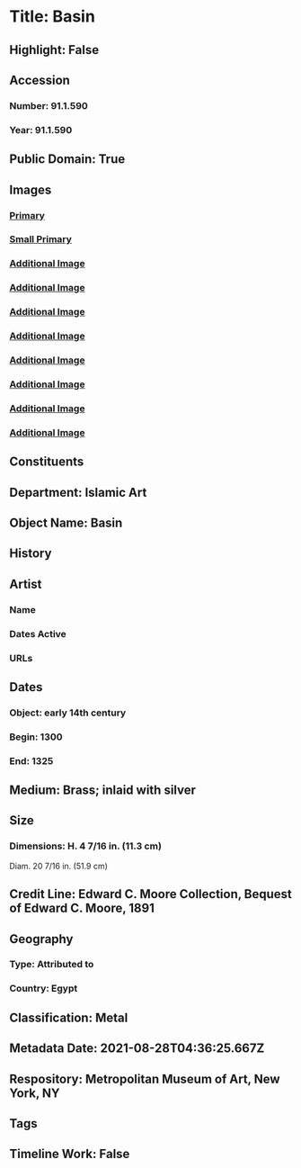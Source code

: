 # Title: Basin
## Highlight: False
## Accession
### Number: 91.1.590
### Year: 91.1.590
## Public Domain: True
## Images
### [Primary](https://images.metmuseum.org/CRDImages/is/original/sf91-1-590a.jpg)
### [Small Primary](https://images.metmuseum.org/CRDImages/is/web-large/sf91-1-590a.jpg)
### [Additional Image](https://images.metmuseum.org/CRDImages/is/original/wb-91.1.590.JPG)
### [Additional Image](https://images.metmuseum.org/CRDImages/is/original/wb-91.1.590b.JPG)
### [Additional Image](https://images.metmuseum.org/CRDImages/is/original/wb-91.1.590c.JPG)
### [Additional Image](https://images.metmuseum.org/CRDImages/is/original/wb-91.1.590d.JPG)
### [Additional Image](https://images.metmuseum.org/CRDImages/is/original/wb-91.1.590e.JPG)
### [Additional Image](https://images.metmuseum.org/CRDImages/is/original/wb-91.1.590f.JPG)
### [Additional Image](https://images.metmuseum.org/CRDImages/is/original/sf91-1-590b.jpg)
### [Additional Image](https://images.metmuseum.org/CRDImages/is/original/18635.jpg)
## Constituents
## Department: Islamic Art
## Object Name: Basin
## History
## Artist
### Name
### Dates Active
### URLs
## Dates
### Object: early 14th century
### Begin: 1300
### End: 1325
## Medium: Brass; inlaid with silver
## Size
### Dimensions: H. 4 7/16 in. (11.3 cm)
Diam. 20 7/16 in. (51.9 cm)
## Credit Line: Edward C. Moore Collection, Bequest of Edward C. Moore, 1891
## Geography
### Type: Attributed to
### Country: Egypt
## Classification: Metal
## Metadata Date: 2021-08-28T04:36:25.667Z
## Respository: Metropolitan Museum of Art, New York, NY
## Tags
## Timeline Work: False